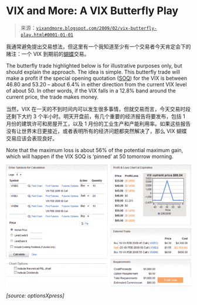 <!--yml

category: 未分类

date: 2024-05-18 17:59:36

-->

# VIX and More: A VIX Butterfly Play

> 来源：[`vixandmore.blogspot.com/2009/02/vix-butterfly-play.html#0001-01-01`](http://vixandmore.blogspot.com/2009/02/vix-butterfly-play.html#0001-01-01)

我通常避免提出交易想法，但这里有一个我知道至少有一个交易者今天肯定会下的赌注：一个 VIX 到期前的[蝴蝶](http://vixandmore.blogspot.com/search/label/butterfly)交易。

The butterfly trade highlighted below is for illustrative purposes only, but should explain the approach. The idea is simple. This butterfly trade will make a profit if the special opening quotation ([SOQ](http://vixandmore.blogspot.com/search/label/VIX%20SOQ)) for the VIX is between 46.80 and 53.20 – about 6.4% in either direction from the current VIX level of about 50\. In other words, if the VIX falls in a 12.8% band around the current price, the trade makes money.

当然，VIX 在一天的不到时间内可以发生很多事情，但就交易而言，今天交易时段还剩下大约 3 个半小时。明天开盘前，有几个重要的经济报告将要发布，包括 1 月份的建筑许可和房屋开工，以及 1 月份的工业生产和产能利用率。如果这些报告没有让世界末日更接近，或者表明所有的经济问题都突然解决了，那么 VIX 蝴蝶交易应该会表现良好。

Note that the maximum loss is about 56% of the potential maximum gain, which will happen if the VIX SOQ is ‘pinned’ at 50 tomorrow morning.

![](img/99a8e9b5fe653b9d155750755ef28234.png)

*[source: optionsXpress]*
